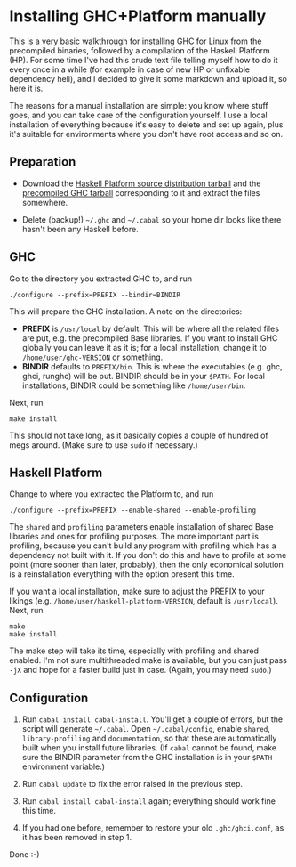 Installing GHC+Platform manually
================================

This is a very basic walkthrough for installing GHC for Linux from the precompiled binaries, followed by a compilation of the Haskell Platform (HP). For some time I've had this crude text file telling myself how to do it every once in a while (for example in case of new HP or unfixable dependency hell), and I decided to give it some markdown and upload it, so here it is.

The reasons for a manual installation are simple: you know where stuff goes, and you can take care of the configuration yourself. I use a local installation of everything because it's easy to delete and set up again, plus it's suitable for environments where you don't have root access and so on.




Preparation
-----------

- Download the [Haskell Platform source distribution tarball][platform.tar] and the [precompiled GHC tarball][ghc.tar] corresponding to it and extract the files somewhere.

- Delete (backup!) `~/.ghc` and `~/.cabal` so your home dir looks like there hasn't been any Haskell before.

[ghc.tar]: http://www.haskell.org/ghc/download
[platform.tar]: http://www.haskell.org/platform/linux.html





GHC
---

Go to the directory you extracted GHC to, and run

    ./configure --prefix=PREFIX --bindir=BINDIR

This will prepare the GHC installation. A note on the directories:

- **PREFIX** is `/usr/local` by default. This will be where all the related files are put, e.g. the precompiled Base libraries. If you want to install GHC globally you can leave it as it is; for a local installation, change it to `/home/user/ghc-VERSION` or something.
- **BINDIR** defaults to `PREFIX/bin`. This is where the executables (e.g. ghc, ghci, runghc) will be put. BINDIR should be in your `$PATH`. For local installations, BINDIR could be something like `/home/user/bin`.

Next, run

    make install

This should not take long, as it basically copies a couple of hundred of megs around. (Make sure to use `sudo` if necessary.)





Haskell Platform
----------------

Change to where you extracted the Platform to, and run

    ./configure --prefix=PREFIX --enable-shared --enable-profiling

The `shared` and `profiling` parameters enable installation of shared Base libraries and ones for profiling purposes. The more important part is profiling, because you can't build any program with profiling which has a dependency not built with it. If you don't do this and have to profile at some point (more sooner than later, probably), then the only economical solution is a reinstallation everything with the option present this time.

If you want a local installation, make sure to adjust the PREFIX to your likings (e.g. `/home/user/haskell-platform-VERSION`, default is `/usr/local`). Next, run

    make
    make install

The make step will take its time, especially with profiling and shared enabled. I'm not sure multithreaded make is available, but you can just pass `-jX` and hope for a faster build just in case. (Again, you may need `sudo`.)



Configuration
-------------

1. Run `cabal install cabal-install`. You'll get a couple of errors, but the script will generate `~/.cabal`. Open `~/.cabal/config`, enable `shared`, `library-profiling` and `documentation`, so that these are automatically built when you install future libraries. (If `cabal` cannot be found, make sure the BINDIR parameter from the GHC installation is in your `$PATH` environment variable.)

2. Run `cabal update` to fix the error raised in the previous step.

3. Run `cabal install cabal-install` again; everything should work fine this time.

4. If you had one before, remember to restore your old `.ghc/ghci.conf`, as it has been removed in step 1.

Done :-)